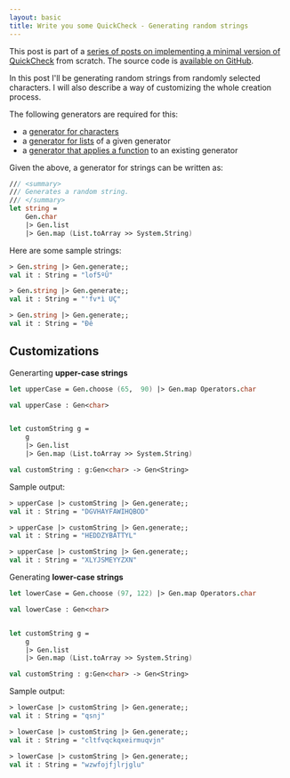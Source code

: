 ```yaml
---
layout: basic
title: Write you some QuickCheck - Generating random strings
---
```


This post is part of a [series of posts on implementing a minimal version of QuickCheck](/2016/02/08/write-you-some-quickcheck/) from scratch. The source code is [available on GitHub](https://gist.github.com/moodmosaic/65c576732722b3b7a200).

In this post I'll be generating random strings from randomly selected characters. I will also describe a way of customizing the whole creation process.

The following generators are required for this:

* a [generator for characters](/2016/02/11/write-you-some-quickcheck-generating-random-characters)
* a [generator for lists](/2016/02/19/write-you-some-quickcheck-generating-random-lists) of a given generator
* a [generator that applies a function](/2016/02/10/write-you-some-quickcheck-generating-random-bytes/) to an existing generator

Given the above, a generator for strings can be written as:

```fsharp
/// <summary>
/// Generates a random string.
/// </summary>
let string =
    Gen.char
    |> Gen.list
    |> Gen.map (List.toArray >> System.String)
```

Here are some sample strings:

```fsharp
> Gen.string |> Gen.generate;;
val it : String = "lof5ºÛ"

> Gen.string |> Gen.generate;;
val it : String = "'fv*ì UÇ"

> Gen.string |> Gen.generate;;
val it : String = "Ðê

```

## Customizations

Generarting **upper-case strings**

```fsharp
let upperCase = Gen.choose (65,  90) |> Gen.map Operators.char

val upperCase : Gen<char>


let customString g =
    g
    |> Gen.list
    |> Gen.map (List.toArray >> System.String)

val customString : g:Gen<char> -> Gen<String>
```

Sample output:

```fsharp
> upperCase |> customString |> Gen.generate;;
val it : String = "DGVHAYFAWIHQBOD"

> upperCase |> customString |> Gen.generate;;
val it : String = "HEDDZYBATTYL"

> upperCase |> customString |> Gen.generate;;
val it : String = "XLYJSMEYYZXN"

```

Generating **lower-case strings**

```fsharp
let lowerCase = Gen.choose (97, 122) |> Gen.map Operators.char

val lowerCase : Gen<char>


let customString g =
    g
    |> Gen.list
    |> Gen.map (List.toArray >> System.String)

val customString : g:Gen<char> -> Gen<String>
```

Sample output:

```fsharp
> lowerCase |> customString |> Gen.generate;;
val it : String = "qsnj"

> lowerCase |> customString |> Gen.generate;;
val it : String = "cltfvqckqxeirmuqvjn"

> lowerCase |> customString |> Gen.generate;;
val it : String = "wzwfojfjlrjglu"

```
